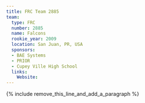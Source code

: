 ```yaml
---
title: FRC Team 2885
team:
  type: FRC
  number: 2885
  name: Falcons
  rookie_year: 2009
  location: San Juan, PR, USA
  sponsors:
  - BAE Systems
  - PRIOR
  - Cupey Ville High School
  links:
    Website:
---
```


{% include remove_this_line_and_add_a_paragraph %}